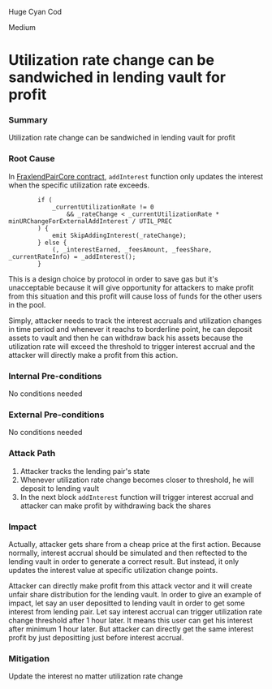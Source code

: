 Huge Cyan Cod

Medium

# Utilization rate change can be sandwiched in lending vault for profit

### Summary

Utilization rate change can be sandwiched in lending vault for profit

### Root Cause

In [FraxlendPairCore contract](https://github.com/sherlock-audit/2025-01-peapods-finance/blob/main/fraxlend/src/contracts/FraxlendPairCore.sol#L313C1-L316C12), `addInterest` function only updates the interest when the specific utilization rate exceeds. 

```solidity
        if (
            _currentUtilizationRate != 0 
                && _rateChange < _currentUtilizationRate * minURChangeForExternalAddInterest / UTIL_PREC 
        ) {
            emit SkipAddingInterest(_rateChange);
        } else {
            (, _interestEarned, _feesAmount, _feesShare, _currentRateInfo) = _addInterest(); 
        }
```

This is a design choice by protocol in order to save gas but it's unacceptable because it will give opportunity for attackers to make profit from this situation and this profit will cause loss of funds for the other users in the pool. 

Simply, attacker needs to track the interest accruals and utilization changes in time period and whenever it reachs to borderline point, he can deposit assets to vault and then he can withdraw back his assets because the utilization rate will exceed the threshold to trigger interest accrual and the attacker will directly make a profit from this action.



### Internal Pre-conditions

No conditions needed

### External Pre-conditions

No conditions needed

### Attack Path

1. Attacker tracks the lending pair's state
2. Whenever utilization rate change becomes closer to threshold, he will deposit to lending vault
3. In the next block `addInterest` function will trigger interest accrual and attacker can make profit by withdrawing back the shares

### Impact

Actually, attacker gets share from a cheap price at the first action. Because normally, interest accrual should be simulated and then reftected to the lending vault in order to generate a correct result. But instead, it only updates the interest value at specific utilization change points.

Attacker can directly make profit from this attack vector and it will create unfair share distribution for the lending vault. In order to give an example of impact, let say an user depositted to lending vault in order to get some interest from lending pair. Let say  interest accrual can trigger utilization rate change threshold after 1 hour later. It means this user can get his interest after minimum 1 hour later. But attacker can directly get the same interest profit by just depositting just before interest accrual.


### Mitigation

Update the interest no matter utilization rate change